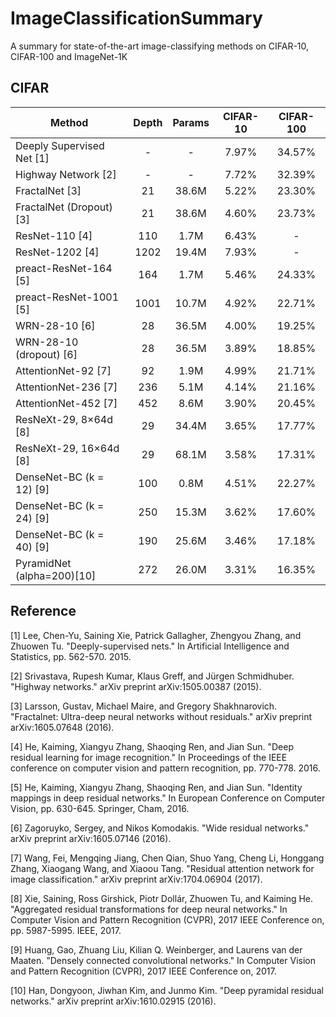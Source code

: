 # ImageClassificationSummary
A summary for state-of-the-art image-classifying methods on CIFAR-10, CIFAR-100 and ImageNet-1K


## CIFAR

| Method                | Depth | Params | CIFAR-10 | CIFAR-100 |
|-----------------------|:-----:|:------:|:--------:|:---------:|
| Deeply Supervised Net [1] | -     | -      | 7.97%    | 34.57%    |
| Highway Network [2]       | -     | -      | 7.72%    | 32.39%    |
| FractalNet           [3]  | 21    | 38.6M  | 5.22%    | 23.30%    |
| FractalNet (Dropout) [3]  | 21    | 38.6M  | 4.60%    | 23.73%    |
| ResNet-110  [4]           | 110   | 1.7M   | 6.43%    | -         |
| ResNet-1202 [4]           | 1202  | 19.4M  | 7.93%    | -         |
| preact-ResNet-164   [5]   | 164   | 1.7M   | 5.46%    | 24.33%    |
| preact-ResNet-1001  [5]   | 1001  | 10.7M  | 4.92%    | 22.71%    |
| WRN-28-10           [6]   | 28    | 36.5M  | 4.00%    | 19.25%    |
| WRN-28-10 (dropout) [6]   | 28    | 36.5M  | 3.89%    | 18.85%    |
| AttentionNet-92  [7]      | 92    | 1.9M   | 4.99%    | 21.71%    |
| AttentionNet-236 [7]      | 236   | 5.1M   | 4.14%    | 21.16%    |
| AttentionNet-452 [7]      | 452   | 8.6M   | 3.90%    | 20.45%    |
| ResNeXt-29, 8×64d  [8]    | 29    | 34.4M  | 3.65%    | 17.77%    |
| ResNeXt-29, 16×64d [8]    | 29    | 68.1M  | 3.58%    | 17.31%    |
| DenseNet-BC (k = 12) [9]  | 100   | 0.8M   | 4.51%    | 22.27%    |
| DenseNet-BC (k = 24) [9]  | 250   | 15.3M  | 3.62%    | 17.60%    |
| DenseNet-BC (k = 40) [9]  | 190   | 25.6M  | 3.46%    | 17.18%    |
| PyramidNet (alpha=200)[10]| 272   | 26.0M  | 3.31%    | 16.35%    |

## Reference

[1] Lee, Chen-Yu, Saining Xie, Patrick Gallagher, Zhengyou Zhang, and Zhuowen Tu. "Deeply-supervised nets." In Artificial Intelligence and Statistics, pp. 562-570. 2015.

[2] Srivastava, Rupesh Kumar, Klaus Greff, and Jürgen Schmidhuber. "Highway networks." arXiv preprint arXiv:1505.00387 (2015).

[3] Larsson, Gustav, Michael Maire, and Gregory Shakhnarovich. "Fractalnet: Ultra-deep neural networks without residuals." arXiv preprint arXiv:1605.07648 (2016).

[4] He, Kaiming, Xiangyu Zhang, Shaoqing Ren, and Jian Sun. "Deep residual learning for image recognition." In Proceedings of the IEEE conference on computer vision and pattern recognition, pp. 770-778. 2016.

[5] He, Kaiming, Xiangyu Zhang, Shaoqing Ren, and Jian Sun. "Identity mappings in deep residual networks." In European Conference on Computer Vision, pp. 630-645. Springer, Cham, 2016.

[6] Zagoruyko, Sergey, and Nikos Komodakis. "Wide residual networks." arXiv preprint arXiv:1605.07146 (2016).

[7] Wang, Fei, Mengqing Jiang, Chen Qian, Shuo Yang, Cheng Li, Honggang Zhang, Xiaogang Wang, and Xiaoou Tang. "Residual attention network for image classification." arXiv preprint arXiv:1704.06904 (2017).

[8] Xie, Saining, Ross Girshick, Piotr Dollár, Zhuowen Tu, and Kaiming He. "Aggregated residual transformations for deep neural networks." In Computer Vision and Pattern Recognition (CVPR), 2017 IEEE Conference on, pp. 5987-5995. IEEE, 2017.

[9] Huang, Gao, Zhuang Liu, Kilian Q. Weinberger, and Laurens van der Maaten. "Densely connected convolutional networks." In Computer Vision and Pattern Recognition (CVPR), 2017 IEEE Conference on, 2017.

[10] Han, Dongyoon, Jiwhan Kim, and Junmo Kim. "Deep pyramidal residual networks." arXiv preprint arXiv:1610.02915 (2016).
